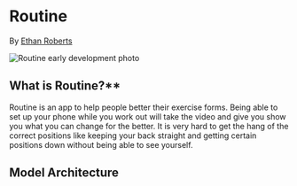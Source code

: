 # Routine
By [Ethan Roberts](https://github.com/Ethan-23)

![Routine early development photo](https://i.thick.at/ryqoI4PC.png)
## What is Routine?**
Routine is an app to help people better their exercise forms. Being able to set up your phone while you work out will take the video and give you show you what you can change for the better. It is very hard to get the hang of the correct positions like keeping your back straight and getting certain positions down without being able to see yourself.

## Model Architecture
